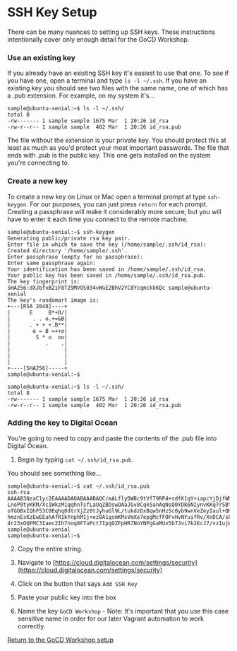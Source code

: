 # SSH Key Setup

There can be many nuances to setting up SSH keys. These instructions intentionally cover only enough detail for the GoCD Workshop.

### Use an existing key

If you already have an existing SSH key it's easiest to use that one. To see if you have one, open a terminal and type `ls -l ~/.ssh`. If you have an existing key you should see two files with the same name, one of which has a .pub extension. For example, on my system it's...

```
sample@ubuntu-xenial:~$ ls -l ~/.ssh/
total 8
-rw------- 1 sample sample 1675 Mar  1 20:26 id_rsa
-rw-r--r-- 1 sample sample  402 Mar  1 20:26 id_rsa.pub
```

The file without the extension is your private key. You should protect this at least as much as you'd protect your most important passwords. The file that ends with .pub is the public key. This one gets installed on the system you're connecting to.

### Create a new key

To create a new key on Linux or Mac open a terminal prompt at type `ssh-keygen`. For our purposes, you can just press `return` for each prompt. Creating a passphrase will make it considerably more secure, but you will have to enter it each time you connect to the remote machine.

```
sample@ubuntu-xenial:~$ ssh-keygen
Generating public/private rsa key pair.
Enter file in which to save the key (/home/sample/.ssh/id_rsa):
Created directory '/home/sample/.ssh'.
Enter passphrase (empty for no passphrase):
Enter same passphrase again:
Your identification has been saved in /home/sample/.ssh/id_rsa.
Your public key has been saved in /home/sample/.ssh/id_rsa.pub.
The key fingerprint is:
SHA256:dXJbfxBZiF8TZ9MVOS034vWGE2BhV2YC8YcqmckkKQc sample@ubuntu-xenial
The key's randomart image is:
+---[RSA 2048]----+
|      E     B*+O/|
|       . . o.+=&B|
|      . + + +.B**|
|       o = B =++o|
|        S * o  oo|
|           .    .|
|                 |
|                 |
|                 |
+----[SHA256]-----+
sample@ubuntu-xenial:~$
```
```
sample@ubuntu-xenial:~$ ls -l ~/.ssh/
total 8
-rw------- 1 sample sample 1675 Mar  1 20:26 id_rsa
-rw-r--r-- 1 sample sample  402 Mar  1 20:26 id_rsa.pub
```

### Adding the key to Digital Ocean

You're going to need to copy and paste the contents of the .pub file into Digital Ocean.

1. Begin by typing `cat ~/.ssh/id_rsa.pub`.

You should see something like...

```
sample@ubuntu-xenial:~$ cat ~/.ssh/id_rsa.pub
ssh-rsa AAAAB3NzaC1yc2EAAAADAQABAAABAQC/mALflyDWBc9tVfT9RP4+sdfK1qY+iapcYjDjfWMvsmg
LnoP0tyKKM/Xc1WkzM1qqhnTsfLaUqZBOswOAaJGv8Cqk5anAqNsQ0YDK6NIynvKKq7rSBYQD+P
oTGOBxIQhF53C0Eqhq0dtrXjZz0tJyhuGl9L/tukdzDxBqw5nHzSc0yb9wnVeZeyIaul+QMZM+K
hmznEsKzEwEEahAfR1kYnphM1j+ez8A1qsmKMsVmXe7epgMcfFOFvHvNYuifRv/XnDCA/sFWOvO
4r23xOQFMC3Iaec2Ih7noq8FTuPct7IpqOZFpHR7NoYNPgGaMUv5b7Jvi7k2EcJ7/vzIujWN sample@ubuntu-xenial
sample@ubuntu-xenial:~$
```

2. Copy the entire string.

3. Navigate to [https://cloud.digitalocean.com/settings/security](https://cloud.digitalocean.com/settings/security)

4. Click on the button that says `Add SSH Key`

5. Paste your public key into the box

6. Name the key `GoCD Workshop` - Note: It's important that you use this case sensitive name in order for our later Vagrant automation to work correctly.

[Return to the GoCD Workshop setup](README.md)
